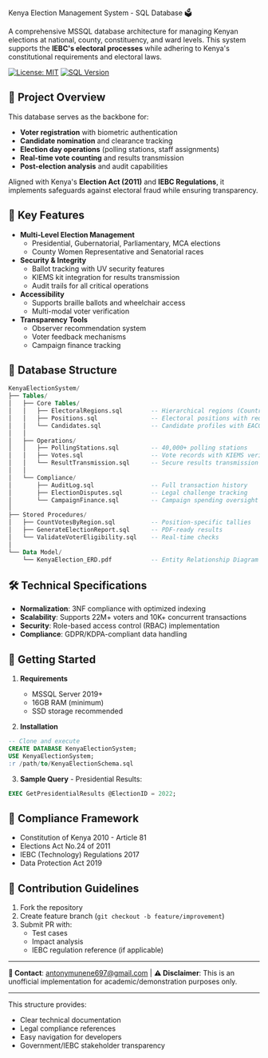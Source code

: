 Kenya Election Management System - SQL Database 🗳️

A comprehensive MSSQL database architecture for managing Kenyan elections at national, county, constituency, and ward levels. This system supports the **IEBC's electoral processes** while adhering to Kenya's constitutional requirements and electoral laws.

[![License: MIT](https://img.shields.io/badge/License-MIT-yellow.svg)](https://opensource.org/licenses/MIT)
[![SQL Version](https://img.shields.io/badge/MSSQL-2019+-blue.svg)](https://www.microsoft.com/sql-server)

## 🌟 Project Overview
This database serves as the backbone for:
- **Voter registration** with biometric authentication
- **Candidate nomination** and clearance tracking
- **Election day operations** (polling stations, staff assignments)
- **Real-time vote counting** and results transmission
- **Post-election analysis** and audit capabilities

Aligned with Kenya's **Election Act (2011)** and **IEBC Regulations**, it implements safeguards against electoral fraud while ensuring transparency.

## 🔑 Key Features
- **Multi-Level Election Management**
  - Presidential, Gubernatorial, Parliamentary, MCA elections
  - County Women Representative and Senatorial races
- **Security & Integrity**
  - Ballot tracking with UV security features
  - KIEMS kit integration for results transmission
  - Audit trails for all critical operations
- **Accessibility**
  - Supports braille ballots and wheelchair access
  - Multi-modal voter verification
- **Transparency Tools**
  - Observer recommendation system
  - Voter feedback mechanisms
  - Campaign finance tracking

## 📂 Database Structure
```sql
KenyaElectionSystem/
├── Tables/
│   ├── Core Tables/
│   │   ├── ElectoralRegions.sql        -- Hierarchical regions (Country → Ward)
│   │   ├── Positions.sql               -- Electoral positions with requirements
│   │   └── Candidates.sql              -- Candidate profiles with EACC clearance
│   │
│   ├── Operations/
│   │   ├── PollingStations.sql         -- 40,000+ polling stations
│   │   ├── Votes.sql                   -- Vote records with KIEMS verification
│   │   └── ResultTransmission.sql      -- Secure results transmission log
│   │
│   └── Compliance/
│       ├── AuditLog.sql                -- Full transaction history
│       ├── ElectionDisputes.sql        -- Legal challenge tracking
│       └── CampaignFinance.sql         -- Campaign spending oversight
│
├── Stored Procedures/
│   ├── CountVotesByRegion.sql          -- Position-specific tallies
│   ├── GenerateElectionReport.sql      -- PDF-ready results
│   └── ValidateVoterEligibility.sql    -- Real-time checks
│
└── Data Model/
    └── KenyaElection_ERD.pdf           -- Entity Relationship Diagram
```

## 🛠️ Technical Specifications
- **Normalization**: 3NF compliance with optimized indexing
- **Scalability**: Supports 22M+ voters and 10K+ concurrent transactions
- **Security**: Role-based access control (RBAC) implementation
- **Compliance**: GDPR/KDPA-compliant data handling

## 🚀 Getting Started
1. **Requirements**
   - MSSQL Server 2019+
   - 16GB RAM (minimum)
   - SSD storage recommended

2. **Installation**
```sql
-- Clone and execute
CREATE DATABASE KenyaElectionSystem;
USE KenyaElectionSystem;
:r /path/to/KenyaElectionSchema.sql
```

3. **Sample Query** - Presidential Results:
```sql
EXEC GetPresidentialResults @ElectionID = 2022;
```

## 📜 Compliance Framework
- Constitution of Kenya 2010 - Article 81
- Elections Act No.24 of 2011
- IEBC (Technology) Regulations 2017
- Data Protection Act 2019

## 🤝 Contribution Guidelines
1. Fork the repository
2. Create feature branch (`git checkout -b feature/improvement`)
3. Submit PR with:
   - Test cases
   - Impact analysis
   - IEBC regulation reference (if applicable)

---

**📧 Contact**: antonymunene697@gmail.com | **⚠️ Disclaimer**: This is an unofficial implementation for academic/demonstration purposes only.

---

This structure provides:
- Clear technical documentation
- Legal compliance references
- Easy navigation for developers
- Government/IEBC stakeholder transparency

